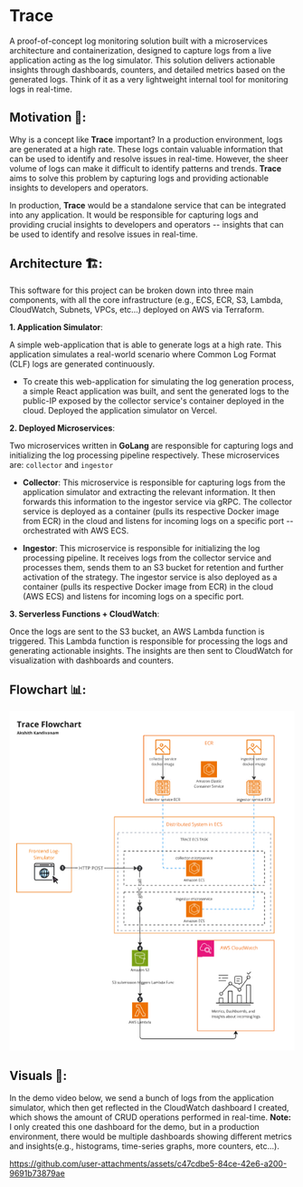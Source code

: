 # Trace

A proof-of-concept log monitoring solution built with a microservices architecture and containerization, designed to capture logs from a live application acting as the log simulator. This solution delivers actionable insights through dashboards, counters, and detailed metrics based on the generated logs. Think of it as a very lightweight internal tool for monitoring logs in real-time.

## Motivation 🧠:

Why is a concept like **Trace** important? In a production environment, logs are generated at a high rate. These logs contain valuable information that can be used to identify and resolve issues in real-time. However, the sheer volume of logs can make it difficult to identify patterns and trends. **Trace** aims to solve this problem by capturing logs and providing actionable insights to developers and operators.

In production, **Trace** would be a standalone service that can be integrated into any application. It would be responsible for capturing logs and providing crucial insights to developers and operators -- insights that can be used to identify and resolve issues in real-time.

## Architecture 🏗️:

This software for this project can be broken down into three main components, with all the core infrastructure (e.g., ECS, ECR, S3, Lambda, CloudWatch, Subnets, VPCs, etc...) deployed on AWS via Terraform.

**1. Application Simulator**: 

A simple web-application that is able to generate logs at a high rate. This application simulates a real-world scenario where Common Log Format (CLF) logs are generated continuously.

- To create this web-application for simulating the log generation process, a simple React application was built, and sent the generated logs to the public-IP exposed by the collector service's container deployed in the cloud. Deployed the application simulator on Vercel.

**2. Deployed Microservices**:

Two microservices written in **GoLang** are responsible for capturing logs and initializing the log processing pipeline respectively. These microservices are: `collector` and `ingestor`

- **Collector**: This microservice is responsible for capturing logs from the application simulator and extracting the relevant information. It then forwards this information to the ingestor service via gRPC. The collector service is deployed as a container (pulls its respective Docker image from ECR) in the cloud and listens for incoming logs on a specific port -- orchestrated with AWS ECS.

- **Ingestor**: This microservice is responsible for initializing the log processing pipeline. It receives logs from the collector service and processes them, sends them to an S3 bucket for retention and further activation of the strategy. The ingestor service is also deployed as a container (pulls its respective Docker image from ECR) in the cloud (AWS ECS) and listens for incoming logs on a specific port.

**3. Serverless Functions + CloudWatch**:

Once the logs are sent to the S3 bucket, an AWS Lambda function is triggered. This Lambda function is responsible for processing the logs and generating actionable insights. The insights are then sent to CloudWatch for visualization with dashboards and counters.

## Flowchart 📊:

![alt text](assets/Trace-Project-Flowchart.png)

## Visuals 📸:

In the demo video below, we send a bunch of logs from the application simulator, which then get reflected in the CloudWatch dashboard I created, which shows the amount of CRUD operations performed in real-time. **Note:** I only created this one dashboard for the demo, but in a production environment, there would be multiple dashboards showing different metrics and insights(e.g., histograms, time-series graphs, more counters, etc...).

https://github.com/user-attachments/assets/c47cdbe5-84ce-42e6-a200-9691b73879ae



